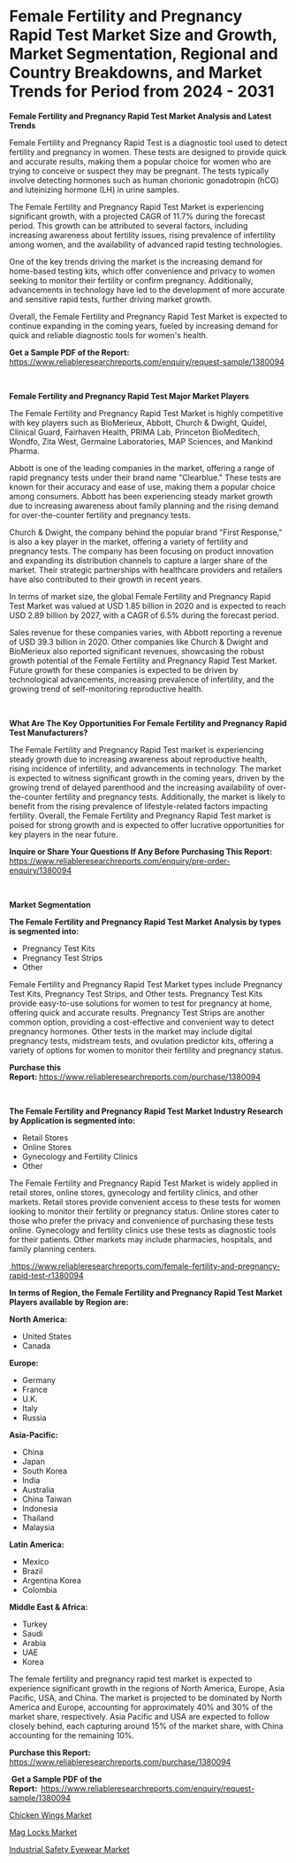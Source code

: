 <p><h1>Female Fertility and Pregnancy Rapid Test Market Size and Growth, Market Segmentation, Regional and Country Breakdowns, and Market Trends for Period from 2024 -  2031</h1></p><p><strong>Female Fertility and Pregnancy Rapid Test Market Analysis and Latest Trends</strong></p>
<p><p>Female Fertility and Pregnancy Rapid Test is a diagnostic tool used to detect fertility and pregnancy in women. These tests are designed to provide quick and accurate results, making them a popular choice for women who are trying to conceive or suspect they may be pregnant. The tests typically involve detecting hormones such as human chorionic gonadotropin (hCG) and luteinizing hormone (LH) in urine samples.</p><p>The Female Fertility and Pregnancy Rapid Test Market is experiencing significant growth, with a projected CAGR of 11.7% during the forecast period. This growth can be attributed to several factors, including increasing awareness about fertility issues, rising prevalence of infertility among women, and the availability of advanced rapid testing technologies.</p><p>One of the key trends driving the market is the increasing demand for home-based testing kits, which offer convenience and privacy to women seeking to monitor their fertility or confirm pregnancy. Additionally, advancements in technology have led to the development of more accurate and sensitive rapid tests, further driving market growth.</p><p>Overall, the Female Fertility and Pregnancy Rapid Test Market is expected to continue expanding in the coming years, fueled by increasing demand for quick and reliable diagnostic tools for women's health.</p></p>
<p><strong>Get a Sample PDF of the Report:&nbsp;</strong> <a href="https://www.reliableresearchreports.com/enquiry/request-sample/1380094">https://www.reliableresearchreports.com/enquiry/request-sample/1380094</a></p>
<p>&nbsp;</p>
<p><strong>Female Fertility and Pregnancy Rapid Test Major Market Players</strong></p>
<p><p>The Female Fertility and Pregnancy Rapid Test Market is highly competitive with key players such as BioMerieux, Abbott, Church & Dwight, Quidel, Clinical Guard, Fairhaven Health, PRIMA Lab, Princeton BioMeditech, Wondfo, Zita West, Germaine Laboratories, MAP Sciences, and Mankind Pharma.</p><p>Abbott is one of the leading companies in the market, offering a range of rapid pregnancy tests under their brand name "Clearblue." These tests are known for their accuracy and ease of use, making them a popular choice among consumers. Abbott has been experiencing steady market growth due to increasing awareness about family planning and the rising demand for over-the-counter fertility and pregnancy tests.</p><p>Church & Dwight, the company behind the popular brand "First Response," is also a key player in the market, offering a variety of fertility and pregnancy tests. The company has been focusing on product innovation and expanding its distribution channels to capture a larger share of the market. Their strategic partnerships with healthcare providers and retailers have also contributed to their growth in recent years.</p><p>In terms of market size, the global Female Fertility and Pregnancy Rapid Test Market was valued at USD 1.85 billion in 2020 and is expected to reach USD 2.89 billion by 2027, with a CAGR of 6.5% during the forecast period.</p><p>Sales revenue for these companies varies, with Abbott reporting a revenue of USD 39.3 billion in 2020. Other companies like Church & Dwight and BioMerieux also reported significant revenues, showcasing the robust growth potential of the Female Fertility and Pregnancy Rapid Test Market. Future growth for these companies is expected to be driven by technological advancements, increasing prevalence of infertility, and the growing trend of self-monitoring reproductive health.</p></p>
<p>&nbsp;</p>
<p><strong>What Are The Key Opportunities For Female Fertility and Pregnancy Rapid Test Manufacturers?</strong></p>
<p><p>The Female Fertility and Pregnancy Rapid Test market is experiencing steady growth due to increasing awareness about reproductive health, rising incidence of infertility, and advancements in technology. The market is expected to witness significant growth in the coming years, driven by the growing trend of delayed parenthood and the increasing availability of over-the-counter fertility and pregnancy tests. Additionally, the market is likely to benefit from the rising prevalence of lifestyle-related factors impacting fertility. Overall, the Female Fertility and Pregnancy Rapid Test market is poised for strong growth and is expected to offer lucrative opportunities for key players in the near future.</p></p>
<p><strong>Inquire or Share Your Questions If Any Before Purchasing This Report:</strong> <a href="https://www.reliableresearchreports.com/enquiry/pre-order-enquiry/1380094">https://www.reliableresearchreports.com/enquiry/pre-order-enquiry/1380094</a></p>
<p>&nbsp;</p>
<p><strong>Market Segmentation</strong></p>
<p><strong>The Female Fertility and Pregnancy Rapid Test Market Analysis by types is segmented into:</strong></p>
<p><ul><li>Pregnancy Test Kits</li><li>Pregnancy Test Strips</li><li>Other</li></ul></p>
<p><p>Female Fertility and Pregnancy Rapid Test Market types include Pregnancy Test Kits, Pregnancy Test Strips, and Other tests. Pregnancy Test Kits provide easy-to-use solutions for women to test for pregnancy at home, offering quick and accurate results. Pregnancy Test Strips are another common option, providing a cost-effective and convenient way to detect pregnancy hormones. Other tests in the market may include digital pregnancy tests, midstream tests, and ovulation predictor kits, offering a variety of options for women to monitor their fertility and pregnancy status.</p></p>
<p><strong>Purchase this Report:&nbsp;</strong><a href="https://www.reliableresearchreports.com/purchase/1380094">https://www.reliableresearchreports.com/purchase/1380094</a></p>
<p>&nbsp;</p>
<p><strong>The Female Fertility and Pregnancy Rapid Test Market Industry Research by Application is segmented into:</strong></p>
<p><ul><li>Retail Stores</li><li>Online Stores</li><li>Gynecology and Fertility Clinics</li><li>Other</li></ul></p>
<p><p>The Female Fertility and Pregnancy Rapid Test Market is widely applied in retail stores, online stores, gynecology and fertility clinics, and other markets. Retail stores provide convenient access to these tests for women looking to monitor their fertility or pregnancy status. Online stores cater to those who prefer the privacy and convenience of purchasing these tests online. Gynecology and fertility clinics use these tests as diagnostic tools for their patients. Other markets may include pharmacies, hospitals, and family planning centers.</p></p>
<p><a href="https://www.reliableresearchreports.com/female-fertility-and-pregnancy-rapid-test-r1380094">&nbsp;https://www.reliableresearchreports.com/female-fertility-and-pregnancy-rapid-test-r1380094</a></p>
<p><strong>In terms of Region, the Female Fertility and Pregnancy Rapid Test Market Players available by Region are:</strong></p>
<p>
    <p> <strong> North America: </strong>
        <ul>
            <li>United States</li>
            <li>Canada</li>
        </ul>
        </p> 
    <p> <strong> Europe: </strong>
        <ul>
            <li>Germany</li>
            <li>France</li>
            <li>U.K.</li>
            <li>Italy</li>
            <li>Russia</li>
        </ul>
        </p> 
    <p> <strong> Asia-Pacific: </strong>
        <ul>
            <li>China</li>
            <li>Japan</li>
            <li>South Korea</li>
            <li>India</li>
            <li>Australia</li>
            <li>China Taiwan</li>
            <li>Indonesia</li>
            <li>Thailand</li>
            <li>Malaysia</li>
        </ul>
        </p> 
    <p> <strong> Latin America: </strong>
        <ul>
            <li>Mexico</li>
            <li>Brazil</li>
            <li>Argentina Korea</li>
            <li>Colombia</li>
        </ul>
        </p> 
    <p> <strong> Middle East & Africa: </strong>
        <ul>
            <li>Turkey</li>
            <li>Saudi</li>
            <li>Arabia</li>
            <li>UAE</li>
            <li>Korea</li>
        </ul>
    </p>
    </p>
<p><p>The female fertility and pregnancy rapid test market is expected to experience significant growth in the regions of North America, Europe, Asia Pacific, USA, and China. The market is projected to be dominated by North America and Europe, accounting for approximately 40% and 30% of the market share, respectively. Asia Pacific and USA are expected to follow closely behind, each capturing around 15% of the market share, with China accounting for the remaining 10%.</p></p>
<p><strong>Purchase this Report: </strong><a href="https://www.reliableresearchreports.com/purchase/1380094">https://www.reliableresearchreports.com/purchase/1380094</a></p>
<p>&nbsp;<strong>Get a Sample PDF of the Report:&nbsp;&nbsp;</strong><a href="https://www.reliableresearchreports.com/enquiry/request-sample/1380094">https://www.reliableresearchreports.com/enquiry/request-sample/1380094</a></p>
<p><strong></strong></p>
<p><p><a href="https://github.com/crlaem461/Market-Research-Report-List-1/blob/main/chicken-wings-market.md">Chicken Wings Market</a></p><p><a href="https://github.com/wnxtvsgd56/Market-Research-Report-List-1/blob/main/mag-locks-market.md">Mag Locks Market</a></p><p><a href="https://github.com/marlinacrngin/Market-Research-Report-List-1/blob/main/industrial-safety-eyewear-market.md">Industrial Safety Eyewear Market</a></p></p>